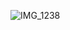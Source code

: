 ![IMG_1238](https://github.com/farmJun/workout-farmJun/assets/101688752/42ea0268-1132-4222-bd64-7638202470ec)
